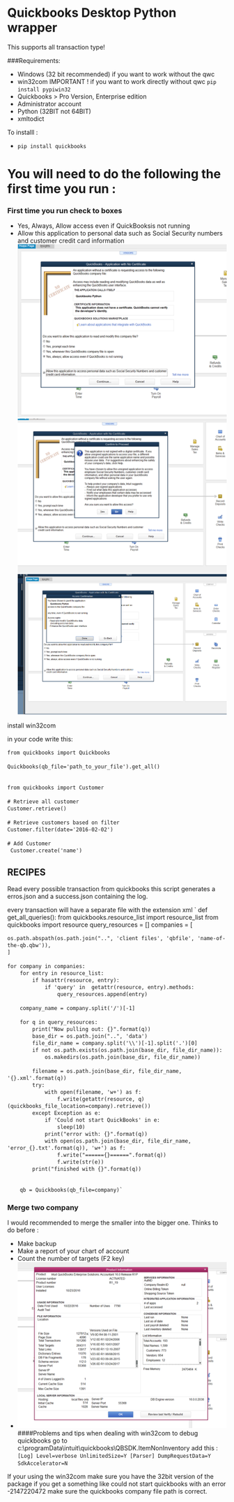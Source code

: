 Quickbooks Desktop  Python wrapper
==================================

This supports all transaction type!

###Requirements:

- Windows (32 bit recommended) if you want to work without the qwc
- win32com IMPORTANT ! if you want to work directly without qwc `pip install pypiwin32`
- Quickbooks > Pro Version, Enterprise edition
- Administrator account
- Python (32BIT not 64BIT)
- xmltodict



To installl :
- `pip install quickbooks`

# You will need to do the following the first time you run :

### First time you run check to boxes
- Yes, Always, Allow access even if QuickBooksis not running
- Allow this application to personal data such as Social Security numbers and customer credit card information
![Step1](docs/permission_screenshot_3.png)
![Step2](docs/permission_screenshot_5.png)
![Step2](docs/permission_screenshot_6.png)





install win32com

in your code write this:

```
from quickbooks import Quickbooks

Quickbooks(qb_file='path_to_your_file').get_all()


from quickbooks import Customer

# Retrieve all customer
Customer.retrieve()

# Retrieve customers based on filter
Customer.filter(date='2016-02-02')

# Add Customer
 Customer.create('name')
```



## RECIPES
Read every possible transaction from quickbooks
this script generates a erros.json and a success.json containing the log.

every transaction will have a separate file with the extension xml
`
def get_all_queries():
    from quickbooks.resource_list import resource_list
    from quickbooks import resource
    query_resources = []
    companies = [

    os.path.abspath(os.path.join("..", 'client files', 'qbfile', 'name-of-the-qb.qbw')),
    ]

    for company in companies:
        for entry in resource_list:
            if hasattr(resource, entry):
                if 'query' in  getattr(resource, entry).methods:
                    query_resources.append(entry)

        company_name = company.split('/')[-1]

        for q in query_resources:
            print("Now pulling out: {}".format(q))
            base_dir = os.path.join("..", 'data')
            file_dir_name = company.split('\\')[-1].split('.')[0]
            if not os.path.exists(os.path.join(base_dir, file_dir_name)):
                os.makedirs(os.path.join(base_dir, file_dir_name))

            filename = os.path.join(base_dir, file_dir_name, '{}.xml'.format(q))
            try:
                with open(filename, 'w+') as f:
                    f.write(getattr(resource, q)(quickbooks_file_location=company).retrieve())
            except Exception as e:
                if 'Could not start QuickBooks' in e:
                    sleep(10)
                print("error with: {}".format(q))
                with open(os.path.join(base_dir, file_dir_name, 'error_{}.txt'.format(q)), 'w+') as f:
                    f.write("======{}======".format(q))
                    f.write(str(e))
            print("finished with {}".format(q))


        qb = Quickbooks(qb_file=company)`


### Merge two company
I would recommended to merge the smaller into the bigger one.
Thinks to do before :
- Make backup
- Make a report of your chart of account
- Count the number of targets (F2 key)
- ![First time running](docs/permission_screenshot_4.png)
####Problems and tips when dealing with win32com
to debug quickbooks go to c:\programData\intuit\quickbooks\QBSDK.ItemNonInventory
add this :
`[Log]
Level=verbose
UnlimitedSize=Y
[Parser]
DumpRequestData=Y
SdkAccelerator=N`

If your using the win32com make sure you have the 32bit version of the package
if you get a something like could not start quickbooks with an error  -2147220472
make sure the quickbooks company file path is correct.
